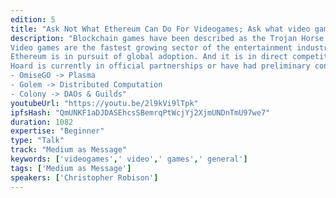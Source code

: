 ```yaml
---
edition: 5
title: "Ask Not What Ethereum Can Do For Videogames; Ask what video games can do for Ethereum"
description: "Blockchain games have been described as the Trojan Horse for Ethereum mainstream adoption. This presentation takes a tactical approach to explaining why, and it includes a community call to action: develop a gaming strategy.
Video games are the fastest growing sector of the entertainment industry worldwide, and they are shaping our civilization in profound ways. The apps on our phone, social media platforms, and productivity suites we use for work have all benefited from the process of gamification. Quite literally, our expectations for how we believe the world should be organized are being shaped by video games. Even geopolitics have been ensnared by the gamified fabric of Twitter.
Ethereum is in pursuit of global adoption. And it is in direct competition with legacy systems: governments, corporations, special interests. Video games, while “fun,\" are inherently adversarial by design. The tech we develop for Ethereum games, therefore, must withstand highly adversarial conditions. Ergo, video games may be a covert breeding ground for radical tech development.
Hoard is currently in official partnerships or have had preliminary conversations with projects to develop their gaming strategies:
- OmiseGO -> Plasma
- Golem -> Distributed Computation
- Colony -> DAOs & Guilds"
youtubeUrl: "https://youtu.be/2l9kVi9lTpk"
ipfsHash: "QmUNKF1aDJDASEhcsSBemrqPtWcjYj2XjmUNDnTmU97we7"
duration: 1082
expertise: "Beginner"
type: "Talk"
track: "Medium as Message"
keywords: ['videogames',' video',' games',' general']
tags: ['Medium as Message']
speakers: ['Christopher Robison']
---
```

